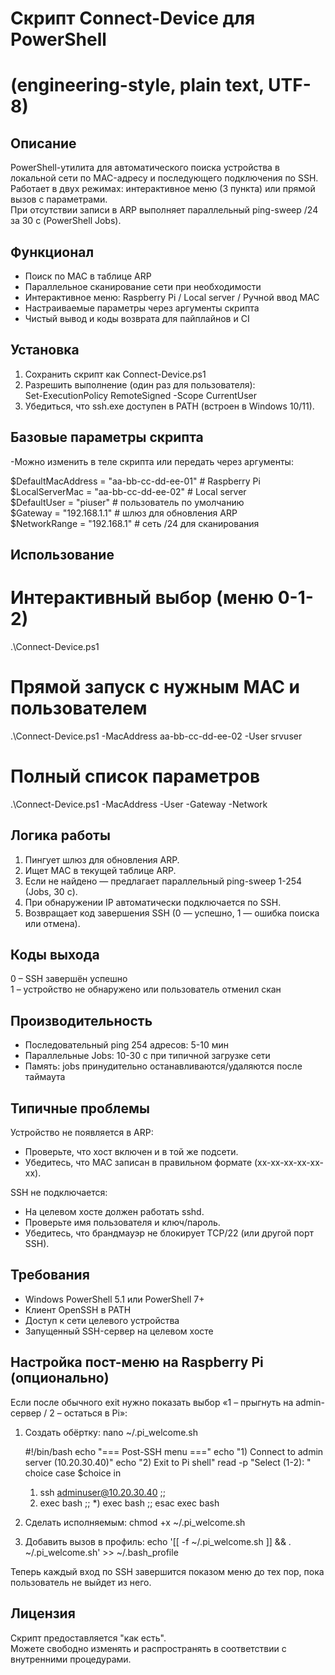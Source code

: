 # Скрипт Connect-Device для PowerShell
# (engineering-style, plain text, UTF-8)

Описание
--------
PowerShell-утилита для автоматического поиска устройства в локальной сети по MAC-адресу и последующего подключения по SSH.  
Работает в двух режимах: интерактивное меню (3 пункта) или прямой вызов с параметрами.  
При отсутствии записи в ARP выполняет параллельный ping-sweep /24 за 30 с (PowerShell Jobs).

Функционал
----------
- Поиск по MAC в таблице ARP  
- Параллельное сканирование сети при необходимости  
- Интерактивное меню: Raspberry Pi / Local server / Ручной ввод MAC  
- Настраиваемые параметры через аргументы скрипта  
- Чистый вывод и коды возврата для пайплайнов и CI  

Установка
---------
1. Сохранить скрипт как Connect-Device.ps1  
2. Разрешить выполнение (один раз для пользователя):  
   Set-ExecutionPolicy RemoteSigned -Scope CurrentUser  
3. Убедиться, что ssh.exe доступен в PATH (встроен в Windows 10/11).

Базовые параметры скрипта
-------------------------
-Можно изменить в теле скрипта или передать через аргументы:

$DefaultMacAddress = "aa-bb-cc-dd-ee-01"   # Raspberry Pi  
$LocalServerMac    = "aa-bb-cc-dd-ee-02"   # Local server  
$DefaultUser       = "piuser"              # пользователь по умолчанию  
$Gateway           = "192.168.1.1"         # шлюз для обновления ARP  
$NetworkRange      = "192.168.1"           # сеть /24 для сканирования

Использование
-------------
# Интерактивный выбор (меню 0-1-2)
.\Connect-Device.ps1

# Прямой запуск с нужным MAC и пользователем
.\Connect-Device.ps1 -MacAddress aa-bb-cc-dd-ee-02 -User srvuser

# Полный список параметров
.\Connect-Device.ps1 -MacAddress <MAC> -User <username> -Gateway <ip> -Network <prefix>

Логика работы
-------------
1. Пингует шлюз для обновления ARP.  
2. Ищет MAC в текущей таблице ARP.  
3. Если не найдено — предлагает параллельный ping-sweep 1-254 (Jobs, 30 с).  
4. При обнаружении IP автоматически подключается по SSH.  
5. Возвращает код завершения SSH (0 — успешно, 1 — ошибка поиска или отмена).

Коды выхода
-----------
0  – SSH завершён успешно  
1  – устройство не обнаружено или пользователь отменил скан

Производительность
------------------
- Последовательный ping 254 адресов: 5-10 мин  
- Параллельные Jobs: 10-30 с при типичной загрузке сети  
- Память: jobs принудительно останавливаются/удаляются после таймаута

Типичные проблемы
-----------------
Устройство не появляется в ARP:  
- Проверьте, что хост включен и в той же подсети.  
- Убедитесь, что MAC записан в правильном формате (xx-xx-xx-xx-xx-xx).  

SSH не подключается:  
- На целевом хосте должен работать sshd.  
- Проверьте имя пользователя и ключ/пароль.  
- Убедитесь, что брандмауэр не блокирует TCP/22 (или другой порт SSH).

Требования
----------
- Windows PowerShell 5.1 или PowerShell 7+  
- Клиент OpenSSH в PATH  
- Доступ к сети целевого устройства  
- Запущенный SSH-сервер на целевом хосте

Настройка пост-меню на Raspberry Pi (опционально)
-------------------------------------------------
Если после обычного exit нужно показать выбор «1 – прыгнуть на admin-сервер / 2 – остаться в Pi»:

1. Создать обёртку:
   nano ~/.pi_welcome.sh

   #!/bin/bash
   echo "=== Post-SSH menu ==="
   echo "1) Connect to admin server (10.20.30.40)"
   echo "2) Exit to Pi shell"
   read -p "Select (1-2): " choice
   case $choice in
     1) ssh adminuser@10.20.30.40 ;;
     2) exec bash ;;
     *) exec bash ;;
   esac
   exec bash

2. Сделать исполняемым:
   chmod +x ~/.pi_welcome.sh

3. Добавить вызов в профиль:
   echo '[[ -f ~/.pi_welcome.sh ]] && . ~/.pi_welcome.sh' >> ~/.bash_profile

Теперь каждый вход по SSH завершится показом меню до тех пор, пока пользователь не выйдет из него.

Лицензия
--------
Скрипт предоставляется "как есть".  
Можете свободно изменять и распространять в соответствии с внутренними процедурами.

